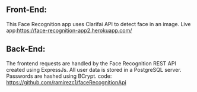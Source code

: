 
## Front-End:  
This Face Recognition app uses Clarifai API to detect face in an image. 
Live app:https://face-recognition-app2.herokuapp.com/
## Back-End:
The frontend requests are handled by the Face Recognition REST API created using ExpressJs.
All user data is stored in a PostgreSQL server. Passwords are hashed using BCrypt. 
code: https://github.com/ramirezc1/faceRecognitionApi

